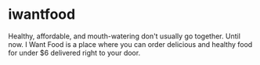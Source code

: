 iwantfood
=========

Healthy, affordable, and mouth-watering don't usually go together. Until now. I Want Food is a place where you can order delicious and healthy food for under $6 delivered right to your door. 
